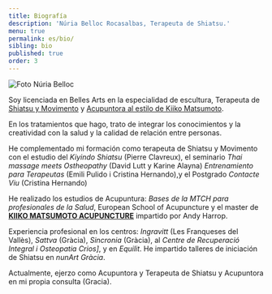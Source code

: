 ```yaml
---
title: Biografía
description: 'Núria Belloc Rocasalbas, Terapeuta de Shiatsu.'
menu: true
permalink: es/bio/
sibling: bio
published: true
order: 3
---
```




![Foto Núria Belloc]({{site.baseurl}}/image/WEBretratbaixaresol.jpg)

Soy licenciada en Belles Arts en la especialidad de escultura, Terapeuta de [Shiatsu y Movimento](http://www.shiatsu-movimiento.com) y [Acupuntora al estilo de Kiiko Matsumoto](http://www.kiikomatsumoto.com/).

En los tratamientos que hago, trato de integrar los conocimientos y la creatividad con la salud y la calidad de relación entre personas.

He complementado mi formación como terapeuta de Shiatsu y Movimento con el estudio del _Kiyindo Shiatsu_ (Pierre Clavreux), el seminario _Thai massage meets Ostheopathy_ (David Lutt y Karine Alayna) _Entrenamiento para Terapeutas_ (Emili Pulido i Cristina Hernando),y el Postgrado _Contacte Viu_ (Cristina Hernando)

He realizado los estudios de Acupuntura: _Bases de la MTCH para profesionales de la Salud_, European School of Acupuncture y el master de **[KIIKO MATSUMOTO ACUPUNCTURE](http://www.kiikomatsumoto.com/)** impartido por Andy Harrop.

Experiencia profesional en los centros: _Ingravitt_ (Les Franqueses del Vallès), _Sattva_ (Gràcia), _Sincronia_ (Gràcia), al _Centre de Recuperació Integral i Osteopatia Crios]_, y en _Equilit_. He impartido talleres de iniciación de Shiatsu en _nunArt Gràcia_.

Actualmente, ejerzo como Acupuntora y Terapeuta de Shiatsu y Acupuntora en mi propia consulta (Gracia).


[Shiatsu i Moviment]: http://www.shiatsu-movimiento.com
[KIIKO MATSUMOTO ACUPUNCTURE]: http://www.kiikomatsumoto.com
[CO+T Remei]: https://cotbarcelona.wordpress.com
